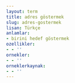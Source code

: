 ```yaml
---
layout: term
title: adres göstermek
slug: adres-gostermek
lisan: Türkçe
anlamlar:
- birini hedef göstermek
ozellikler:
- - ''
ornekler:
- - ''
orneklerkaynak:
- - ''
---
```

